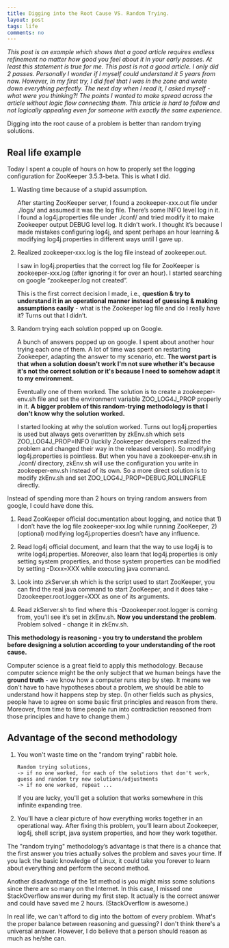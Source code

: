 ```yaml
---
title: Digging into the Root Cause VS. Random Trying. 
layout: post
tags: life
comments: no
---
```


_This post is an example which shows that a good article requires endless refinement no matter how good you feel about it in your early passes. At least this statement is true for me. This post is not a good article. I only did 2 passes. Personally I wonder if I myself could understand it 5 years from now. However, in my first try, I did feel that I was in the zone and wrote down everything perfectly. The next day when I read it, I asked myself - what were you thinking?! The points I wanted to make spread across the article without logic flow connecting them. This article is hard to follow and not logically appealing even for someone with exactly the same experience._

Digging into the root cause of a problem is better than random trying solutions. 

## Real life example

Today I spent a couple of hours on how to properly set the logging configuration for ZooKeeper 3.5.3-beta. This is what I did. 

1. Wasting time because of a stupid assumption.

    After starting ZooKeeper server, I found a zookeeper-xxx.out file under ./logs/ and assumed it was the log file. There’s some INFO level log in it. I found a log4j.properties file under ./conf/ and tried modify it to make Zookeeper output DEBUG level log. It didn’t work. I thought it’s because I made mistakes configuring log4j, and spent perhaps an hour learning & modifying log4j.properties in different ways until I gave up. 

2. Realized zookeeper-xxx.log is the log file instead of zookeeper.out.

    I saw in log4j.properties that the correct log file for ZooKeeper is zookeeper-xxx.log (after ignoring it for over an hour). I started searching on google “zookeeper.log not created”. 

    This is the first correct decision I made, i.e., **question & try to understand it in an operational manner instead of guessing & making assumptions easily** - what is the Zookeeper log file and do I really have it? Turns out that I didn’t. 

3. Random trying each solution popped up on Google. 

    A bunch of answers popped up on google. I spent about another hour trying each one of them. A lot of time was spent on restarting Zookeeper, adapting the answer to my scenario, etc. **The worst part is that when a solution doesn't work I'm not sure whether it's because it's not the correct solution or it's because I need to somehow adapt it to my environment.** 

    Eventually one of them worked. The solution is to create a zookeeper-env.sh file and set the environment variable ZOO_LOG4J_PROP properly in it. **A bigger problem of this random-trying methodology is that I don't know why the solution worked.**

    I started looking at why the solution worked. Turns out log4j.properties is used but always gets overwritten by zkEnv.sh which sets ZOO_LOG4J_PROP=INFO (luckily Zookeeper developers realized the problem and changed their way in the released version). So modifying log4j.properties is pointless. But when you have a zookeeper-env.sh in ./conf/ directory, zkEnv.sh will use the configuration you write in zookeeper-env.sh instead of its own. So a more direct solution is to modify zkEnv.sh and set ZOO_LOG4J_PROP=DEBUG,ROLLINGFILE directly. 

Instead of spending more than 2 hours on trying random answers from google, I could have done this. 

1. Read ZooKeeper official documentation about logging, and notice that 1) I don’t have the log file zookeeper-xxx.log while running ZooKeeper, 2) (optional) modifying log4j.properties doesn’t have any influence. 

2. Read log4j official document, and learn that the way to use log4j is to write log4j.properties. Moreover, also learn that log4j.properties is only setting system properties, and those system properties can be modified by setting -Dxxx=XXX while executing java command. 

3. Look into zkServer.sh which is the script used to start ZooKeeper, you can find the real java command to start ZooKeeper, and it does take -Dzookeeper.root.logger=XXX as one of its arguments. 

4. Read zkServer.sh to find where this -Dzookeeper.root.logger is coming from, you’ll see it’s set in zkEnv.sh. **Now you understand the problem**. Problem solved - change it in zkEnv.sh. 

**This methodology is reasoning - you try to understand the problem before designing a solution according to your understanding of the root cause.** 

Computer science is a great field to apply this methodology. Because computer science might be the only subject that we human beings have the **ground truth** - we know how a computer runs step by step. It means we don't have to have hypotheses about a problem, we should be able to understand how it happens step by step. (In other fields such as physics, people have to agree on some basic first principles and reason from there. Moreover, from time to time people run into contradiction reasoned from those principles and have to change them.)

## Advantage of the second methodology 

1. You won't waste time on the "random trying" rabbit hole. 

    ```
    Random trying solutions, 
    -> if no one worked, for each of the solutions that don't work, guess and random try new solutions/adjustments
    -> if no one worked, repeat ... 
    ```
    
    If you are lucky, you'll get a solution that works somewhere in this infinite expanding tree.

2. You'll have a clear picture of how everything works together in an operational way. After fixing this problem, you’ll learn about Zookeeper, log4j, shell script, java system properties, and how they work together. 


The "random trying" methodology’s advantage is that there is a chance that the first answer you tries actually solves the problem and saves your time. If you lack the basic knowledge of Linux, it could take you forever to learn about everything and perform the second method. 

Another disadvantage of the 1st method is you might miss some solutions since there are so many on the Internet. In this case, I missed one StackOverflow answer during my first step. It actually is the correct answer and could have saved me 2 hours. (StackOverflow is awesome.)

In real life, we can't afford to dig into the bottom of every problem. What's the proper balance between reasoning and guessing? I don't think there's a universal answer. However, I do believe that a person should reason as much as he/she can. 
